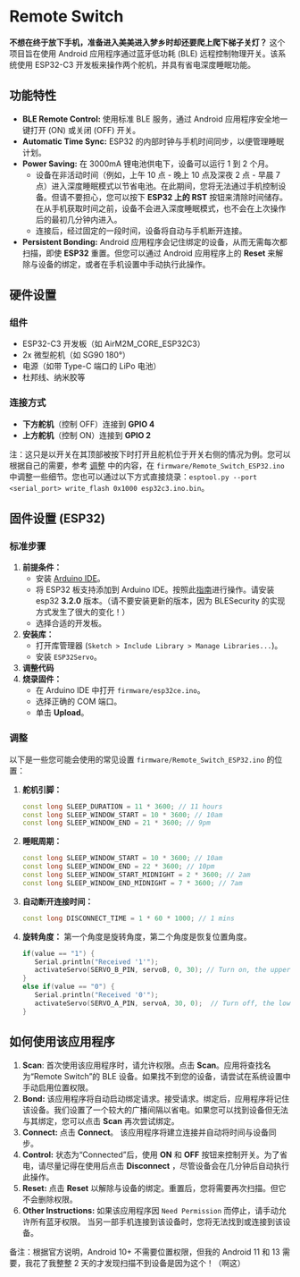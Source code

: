 # Remote Switch

**不想在终于放下手机，准备进入美美进入梦乡时却还要爬上爬下梯子关灯？** 这个项目旨在使用 Android 应用程序通过蓝牙低功耗 (BLE) 远程控制物理开关。该系统使用 ESP32-C3 开发板来操作两个舵机，并具有省电深度睡眠功能。

## 功能特性

- **BLE Remote Control:** 使用标准 BLE 服务，通过 Android 应用程序安全地一键打开 (ON) 或关闭 (OFF) 开关。
- **Automatic Time Sync:** ESP32 的内部时钟与手机时间同步，以便管理睡眠计划。
- **Power Saving:** 在 3000mA 锂电池供电下，设备可以运行 1 到 2 个月。
  - 设备在非活动时间（例如，上午 10 点 - 晚上 10 点及深夜 2 点 - 早晨 7 点）进入深度睡眠模式以节省电池。在此期间，您将无法通过手机控制设备。但请不要担心，您可以按下 **ESP32 上的 RST** 按钮来清除时间储存。在从手机获取时间之前，设备不会进入深度睡眠模式，也不会在上次操作后的最初几分钟内进入。
  - 连接后，经过固定的一段时间，设备将自动与手机断开连接。
- **Persistent Bonding:** Android 应用程序会记住绑定的设备，从而无需每次都扫描，即使 **ESP32** 重置。但您可以通过 Android 应用程序上的 **Reset** 来解除与设备的绑定，或者在手机设置中手动执行此操作。

## 硬件设置

### 组件

- ESP32-C3 开发板（如 AirM2M_CORE_ESP32C3）
- 2x 微型舵机（如 SG90 180&deg;）
- 电源（如带 Type-C 端口的 LiPo 电池）
- 杜邦线、纳米胶等

### 连接方式

- **下方舵机**（控制 OFF）连接到 **GPIO 4**
- **上方舵机**（控制 ON）连接到 **GPIO 2**

注：这只是以开关在其顶部被按下时打开且舵机位于开关右侧的情况为例。您可以根据自己的需要，参考 [调整](#调整) 中的内容，在 `firmware/Remote_Switch_ESP32.ino` 中调整一些细节。您也可以通过以下方式直接烧录：`esptool.py --port <serial_port> write_flash 0x1000 esp32c3.ino.bin`。

## 固件设置 (ESP32)

### 标准步骤

1. **前提条件：**
   - 安装 [Arduino IDE](https://www.arduino.cc/en/software)。
   - 将 ESP32 板支持添加到 Arduino IDE。按照此[指南](https://docs.espressif.com/projects/arduino-esp32/en/latest/installing.html)进行操作。请安装 esp32 **3.2.0** 版本。（请不要安装更新的版本，因为 BLESecurity 的实现方式发生了很大的变化！）
   - 选择合适的开发板。
2. **安装库：**
   - 打开库管理器 (`Sketch > Include Library > Manage Libraries...`)。
   - 安装 `ESP32Servo`。
3. **调整代码**
4. **烧录固件：**
   - 在 Arduino IDE 中打开 `firmware/esp32ce.ino`。
   - 选择正确的 COM 端口。
   - 单击 **Upload**。

### 调整

以下是一些您可能会使用的常见设置 `firmware/Remote_Switch_ESP32.ino` 的位置：

1. **舵机引脚：**

   ```cpp
   const long SLEEP_DURATION = 11 * 3600; // 11 hours
   const long SLEEP_WINDOW_START = 10 * 3600; // 10am
   const long SLEEP_WINDOW_END = 21 * 3600; // 9pm
   ```

1. **睡眠周期：**

   ```cpp
   const long SLEEP_WINDOW_START = 10 * 3600; // 10am
   const long SLEEP_WINDOW_END = 22 * 3600; // 10pm
   const long SLEEP_WINDOW_START_MIDNIGHT = 2 * 3600; // 2am
   const long SLEEP_WINDOW_END_MIDNIGHT = 7 * 3600; // 7am
   ```

1. **自动断开连接时间：**

   ```cpp
   const long DISCONNECT_TIME = 1 * 60 * 1000; // 1 mins
   ```

1. **旋转角度：** 第一个角度是旋转角度，第二个角度是恢复位置角度。

   ```cpp
   if(value == "1") {
      Serial.println("Received '1'");
      activateServo(SERVO_B_PIN, servoB, 0, 30); // Turn on, the upper servo rotate 30°
   } 
   else if(value == "0") {
      Serial.println("Received '0'");
      activateServo(SERVO_A_PIN, servoA, 30, 0);  // Turn off, the lower servo rotate 30°
   }
   ```

## 如何使用该应用程序

1. **Scan**: 首次使用该应用程序时，请允许权限。点击 **Scan**。应用将查找名为“Remote Switch”的 BLE 设备。如果找不到您的设备，请尝试在系统设置中手动启用位置权限。
1. **Bond:** 该应用程序将自动启动绑定请求。接受请求。绑定后，应用程序将记住该设备。我们设置了一个较大的广播间隔以省电。如果您可以找到设备但无法与其绑定，您可以点击 **Scan** 再次尝试绑定。
1. **Connect:** 点击 **Connect**。 该应用程序将建立连接并自动将时间与设备同步。
1. **Control:** 状态为“Connected”后，使用 **ON** 和 **OFF** 按钮来控制开关。为了省电，请尽量记得在使用后点击 **Disconnect** ，尽管设备会在几分钟后自动执行此操作。
1. **Reset:** 点击 **Reset** 以解除与设备的绑定。重置后，您将需要再次扫描。但它不会删除权限。
1. **Other Instructions:** 如果该应用程序因 `Need Permission` 而停止，请手动允许所有蓝牙权限。 当另一部手机连接到该设备时，您将无法找到或连接到该设备。

备注：根据官方说明，Android 10+ 不需要位置权限，但我的 Android 11 和 13 需要，我花了我整整 2 天的才发现扫描不到设备是因为这个！（啊这）
